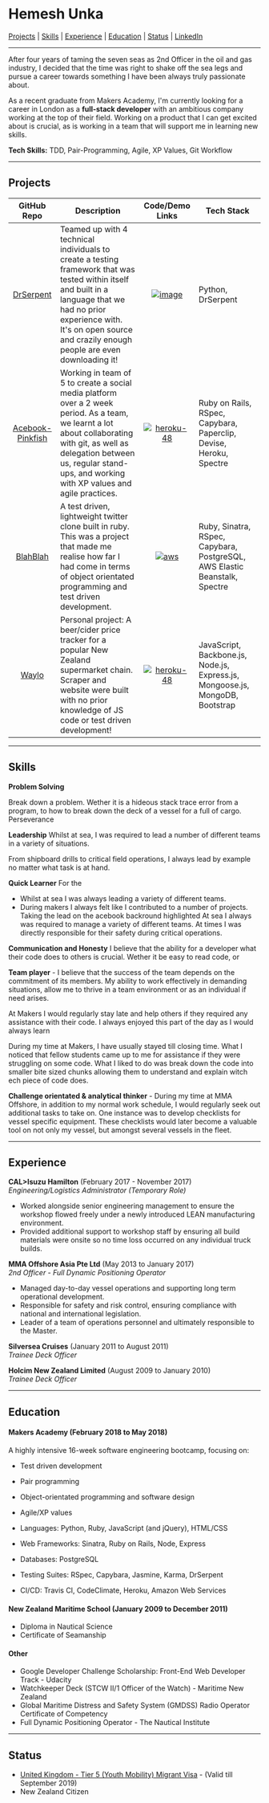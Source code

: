 # Hemesh Unka

[Projects](#projects) | [Skills](#skills) | [Experience](#experience) | [Education](#education) | [Status](#status) | [LinkedIn](https://www.linkedin.com/in/hemesh)

***

After four years of taming the seven seas as 2nd Officer in the oil and gas industry, I decided that the time was right to shake off the sea legs and pursue a career towards something I have been always truly passionate about.

As a recent graduate from Makers Academy, I'm currently looking for a career in London as a **full-stack developer** with an ambitious company working at the top of their field. Working on a product that I can get excited about is crucial, as is working in a team that will support me in learning new skills.

**Tech Skills:** TDD, Pair-Programming, Agile, XP Values, Git Workflow

***

## Projects

| GitHub Repo | Description | Code/Demo Links | Tech Stack |
| :---------: | --------- | :---------: | --------- |
| [DrSerpent]([7]) | Teamed up with 4 technical individuals to create a testing framework that was tested within itself and built in a language that we had no prior experience with. It's on open source and crazily enough people are even downloading it! | [![image](https://user-images.githubusercontent.com/12001682/39885119-bbc0574c-5483-11e8-8233-93e876e62802.png)]([8]) | Python, DrSerpent |
| [Acebook-Pinkfish]([5]) | Working in team of 5 to create a social media platform over a 2 week period. As a team, we learnt a lot about collaborating with git, as well as delegation between us, regular stand-ups, and working with XP values and agile practices. | [![heroku-48](https://cloud.githubusercontent.com/assets/12953472/18688266/701982fc-7f7b-11e6-8971-5f1e03f554b7.png)][6] | Ruby on Rails, RSpec, Capybara, Paperclip, Devise, Heroku, Spectre |
| [BlahBlah]([3]) | A test driven, lightweight twitter clone built in ruby. This was a project that made me realise how far I had come in terms of object orientated programming and test driven development. | [![aws](https://user-images.githubusercontent.com/12001682/39510305-3107040a-4de1-11e8-8adf-202174f66428.png)][4] | Ruby, Sinatra, RSpec, Capybara, PostgreSQL, AWS Elastic Beanstalk, Spectre  |
| [Waylo]([1]) | Personal project: A beer/cider price tracker for a popular New Zealand supermarket chain. Scraper and website were built with no prior knowledge of JS code or test driven development! | [![heroku-48](https://cloud.githubusercontent.com/assets/12953472/18688266/701982fc-7f7b-11e6-8971-5f1e03f554b7.png)][2] | JavaScript, Backbone.js, Node.js, Express.js, Mongoose.js, MongoDB, Bootstrap

***

## Skills

**Problem Solving**



Break down a problem. Wether it is a hideous stack trace error from a program, to how to break down the deck of a vessel for a full of cargo.
Perseverance

**Leadership**
Whilst at sea, I was required to lead a number of different teams in a variety of situations.

From shipboard drills to critical field operations, I always lead by example no matter what task is at hand.

**Quick Learner**
For the

- Whilst at sea I was always leading a variety of different teams.
- During makers I always felt like I contributed to a number of projects. Taking the lead on the acebook backround highlighted
At sea I always was required to manage a variety of different teams. At times I was directly responsible for their safety during critical operations.

**Communication and Honesty**
I believe that the ability for a developer what their code does to others is crucial. Wether it be easy to read code, or

**Team player** - I believe that the success of the team depends on the commitment of its members. My ability to work effectively in demanding situations, allow me to thrive in a team environment or as an individual if need arises.

At Makers I would regularly stay late and help others if they required any assistance with their code. I always enjoyed this part of the day as I would always learn

During my time at Makers, I have usually stayed till closing time. What I noticed that fellow students came up to me for assistance if they were struggling on some code. What I liked to do was break down the code into smaller bite sized chunks allowing them to understand and explain witch ech piece of code does.

**Challenge orientated & analytical thinker** - During my time at MMA Offshore, in addition to my normal work schedule, I would regularly seek out additional tasks to take on. One instance was to develop checklists for vessel specific equipment. These checklists would later become a valuable tool on not only my vessel, but amongst several vessels in the fleet.

***

## Experience

**CAL>Isuzu Hamilton** (February 2017 - November 2017)    
*Engineering/Logistics Administrator (Temporary Role)*  
- Worked alongside senior engineering management to ensure the workshop flowed freely under a newly introduced LEAN manufacturing environment.
-  Provided additional support to workshop staff by ensuring all build materials were onsite so no time loss occurred on any individual truck builds.

**MMA Offshore Asia Pte Ltd** (May 2013 to January 2017)    
*2nd Officer - Full Dynamic Positioning Operator*  
 - Managed day-to-day vessel operations and supporting long term operational development.
 - Responsible for safety and risk control, ensuring compliance with national and international legislation.
 - Leader of a team of operations personnel and ultimately responsible to the Master.

**Silversea Cruises** (January 2011 to August 2011)  
*Trainee Deck Officer*

**Holcim New Zealand Limited** (August 2009 to January 2010)   
*Trainee Deck Officer*

***

## Education

#### Makers Academy (February 2018 to May 2018)

A highly intensive 16-week software engineering bootcamp, focusing on:
- Test driven development
- Pair programming
- Object-orientated programming and software design
- Agile/XP values


- Languages: Python, Ruby, JavaScript (and jQuery), HTML/CSS
- Web Frameworks: Sinatra, Ruby on Rails, Node, Express
- Databases: PostgreSQL
- Testing Suites: RSpec, Capybara, Jasmine, Karma, DrSerpent
- CI/CD: Travis CI, CodeClimate, Heroku, Amazon Web Services

#### New Zealand Maritime School (January 2009 to December 2011)

- Diploma in Nautical Science
- Certificate of Seamanship

#### Other

- Google Developer Challenge Scholarship: Front-End Web Developer Track - Udacity
- Watchkeeper Deck (STCW II/1 Officer of the Watch) - Maritime New Zealand
- Global Maritime Distress and Safety System (GMDSS) Radio Operator Certificate of Competency
- Full Dynamic Positioning Operator - The Nautical Institute

***

## Status
- [United Kingdom - Tier 5 (Youth Mobility) Migrant Visa](https://www.gov.uk/tier-5-youth-mobility) - (Valid till September 2019)
- New Zealand Citizen

[1]: https://github.com/Hemesh-Unka/waylo
[2]: https://waylo.herokuapp.com/
[3]: https://github.com/Hemesh-Unka/BlahBlah
[4]: http://blahblah.eu-west-2.elasticbeanstalk.com/
[5]: https://github.com/Hemesh-Unka/acebook-pinkfish
[6]: https://acebook-pinkfish.herokuapp.com/
[7]: https://github.com/DrSerpent/DrSerpent-Core
[8]: https://pypi.org/project/drserpent/
